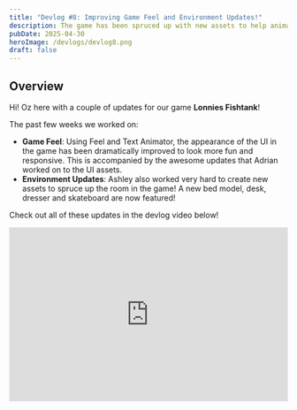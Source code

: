 ```yaml
---
title: "Devlog #8: Improving Game Feel and Environment Updates!"
description: The game has been spruced up with new assets to help animate our menus and UI. Also new bedroom assets were added and sprites for the walk planning scene.
pubDate: 2025-04-30
heroImage: /devlogs/devlog8.png
draft: false
---
```

## Overview

Hi! Oz here with a couple of updates for our game **Lonnies Fishtank**!

The past few weeks we worked on:
- **Game Feel**: Using Feel and Text Animator, the appearance of the UI in the game has been dramatically improved to look more fun and responsive. This is accompanied by the awesome updates that Adrian worked on to the UI assets.
- **Environment Updates**: Ashley also worked very hard to create new assets to spruce up the room in the game! A new bed model, desk, dresser and skateboard are now featured!

Check out all of these updates in the devlog video below!

<iframe width="100%" height="315" src="https://www.youtube.com/embed/hP9cJ8V7PAY?si=wYxLYXvXxv6wSjNe" title="YouTube video player" frameborder="0" allow="accelerometer; autoplay; clipboard-write; encrypted-media; gyroscope; picture-in-picture; web-share" referrerpolicy="strict-origin-when-cross-origin" allowfullscreen></iframe>